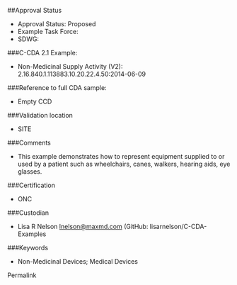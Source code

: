 ##Approval Status

* Approval Status: Proposed
* Example Task Force:
* SDWG:

###C-CDA 2.1 Example:
* Non-Medicinal Supply Activity (V2): 2.16.840.1.113883.10.20.22.4.50:2014-06-09

###Reference to full CDA sample:
* Empty CCD

###Validation location
* SITE

###Comments
* This example demonstrates how to represent equipment supplied to or used by a 
patient such as wheelchairs, canes, walkers, hearing aids, eye glasses.

###Certification
* ONC

###Custodian
* Lisa R Nelson lnelson@maxmd.com (GitHub: lisarnelson/C-CDA-Examples

###Keywords
* Non-Medicinal Devices; Medical Devices

Permalink
